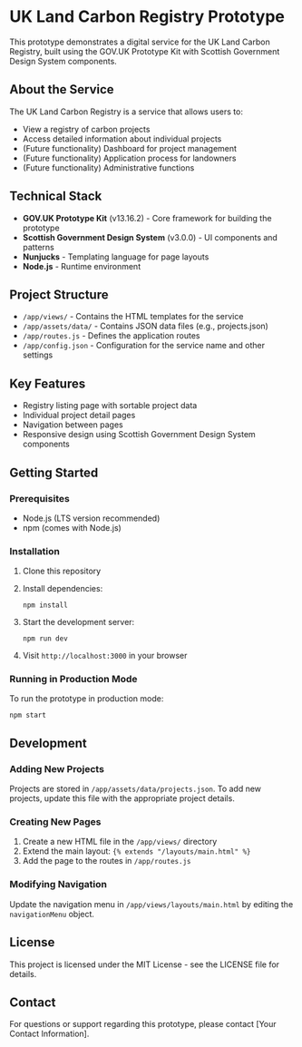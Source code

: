 
# UK Land Carbon Registry Prototype

This prototype demonstrates a digital service for the UK Land Carbon Registry, built using the GOV.UK Prototype Kit with Scottish Government Design System components.

## About the Service

The UK Land Carbon Registry is a service that allows users to:

-   View a registry of carbon projects
-   Access detailed information about individual projects
-   (Future functionality) Dashboard for project management
-   (Future functionality) Application process for landowners
-   (Future functionality) Administrative functions

## Technical Stack

-   **GOV.UK Prototype Kit** (v13.16.2) - Core framework for building the prototype
-   **Scottish Government Design System** (v3.0.0) - UI components and patterns
-   **Nunjucks** - Templating language for page layouts
-   **Node.js** - Runtime environment

## Project Structure

-   `/app/views/` - Contains the HTML templates for the service
-   `/app/assets/data/` - Contains JSON data files (e.g., projects.json)
-   `/app/routes.js` - Defines the application routes
-   `/app/config.json` - Configuration for the service name and other settings

## Key Features

-   Registry listing page with sortable project data
-   Individual project detail pages
-   Navigation between pages
-   Responsive design using Scottish Government Design System components

## Getting Started

### Prerequisites

-   Node.js (LTS version recommended)
-   npm (comes with Node.js)

### Installation

1.  Clone this repository
2.  Install dependencies:
    
    ```
    npm install
    
    ```
    
3.  Start the development server:
    
    ```
    npm run dev
    
    ```
    
4.  Visit `http://localhost:3000` in your browser

### Running in Production Mode

To run the prototype in production mode:

```
npm start

```

## Development

### Adding New Projects

Projects are stored in `/app/assets/data/projects.json`. To add new projects, update this file with the appropriate project details.

### Creating New Pages

1.  Create a new HTML file in the `/app/views/` directory
2.  Extend the main layout: `{% extends "/layouts/main.html" %}`
3.  Add the page to the routes in `/app/routes.js`

### Modifying Navigation

Update the navigation menu in `/app/views/layouts/main.html` by editing the `navigationMenu` object.

## License

This project is licensed under the MIT License - see the LICENSE file for details.

## Contact

For questions or support regarding this prototype, please contact [Your Contact Information].
